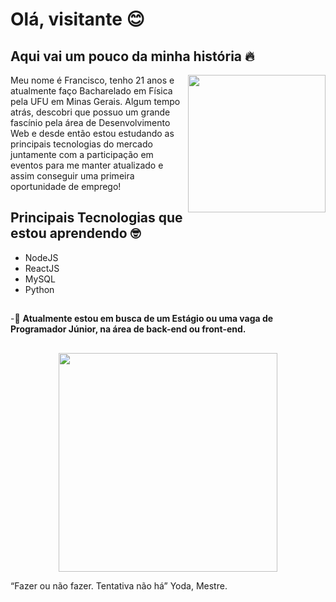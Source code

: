 # Olá, visitante :blush:

## Aqui vai um pouco da minha história :fire:

<img align="right" src="https://user-images.githubusercontent.com/64324517/134450660-c91a9d0b-8247-4d17-af24-e834a59d4226.png" height="220"> 

Meu nome é Francisco, tenho 21 anos e atualmente faço Bacharelado em Física pela UFU em Minas Gerais. Algum tempo atrás, descobri que possuo um grande fascínio pela área de Desenvolvimento Web e desde então estou estudando as principais tecnologias do mercado juntamente com a participação em eventos para me manter atualizado e assim conseguir uma primeira oportunidade de emprego!

  
## Principais Tecnologias que estou aprendendo :nerd_face:

- NodeJS 
- ReactJS
- MySQL 
- Python 

## 

-:briefcase: **Atualmente estou em busca de um Estágio ou uma vaga de Programador Júnior, na área de back-end ou front-end.**

##
<p align="center">
  <img src="https://user-images.githubusercontent.com/64324517/134448776-7ef2908d-64a1-4248-83ff-936df23abe1a.gif" width="350">
  <p> “Fazer ou não fazer. Tentativa não há” Yoda, Mestre. </p>
</p>



